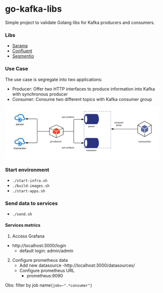 # go-kafka-libs

Simple project to validate Golang libs for Kafka producers and consumers.

### Libs
- [Sarama](https://github.com/Shopify/sarama)
- [Confluent](https://github.com/confluentinc/confluent-kafka-go)
- [Segmentio](https://github.com/segmentio/kafka-go)

### Use Case
The use case is segregate into two applications:
- Producer: Offer two HTTP interfaces to produce information into Kafka with synchronous producer
- Consumer: Consume two different topics with Kafka consumer group

![alt tag](https://github.com/emmanuelneri/go-kafka-libs/blob/master/usecase.png?style=centerme)


### Start environment
- `./start-infra.sh `
- `./build-images.sh `
- `./start-apps.sh `

### Send data to services 
- `./send.sh `

#### Services metrics
1. Access Grafana
- http://localhost:3000/login
    - default login: admin/admin

2. Configure prometheus data
    - Add new datasource
        -http://localhost:3000/datasources/
    - Configure prometheus URL
        - prometheus:9090
        
Obs: filter by job name`{job=~".*consumer"}`